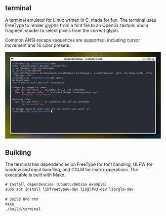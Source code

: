 ## terminal

A terminal emulator for Linux written in C, made for fun. The terminal uses FreeType to render glyphs from a font file to an OpenGL texture, and a fragment shader to select pixels from the correct glyph.

Common ANSI escape sequences are supported, including cursor movement and 16 color presets.

![](res/screenshot.png)

## Building

The terminal has dependencies on FreeType for font handling, GLFW for window and input handling, and CGLM for matrix operations. The executable is built with Make.
```
# Install dependencies (Ubuntu/Debian example)
sudo apt install libfreetype6-dev libglfw3-dev libcglm-dev

# Build and run
make
./build/terminal
```
